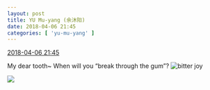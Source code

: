 ```yaml
---
layout: post
title: YU Mu-yang (余沐阳)
date: 2018-04-06 21:45
categories: [ 'yu-mu-yang' ]
---
```


<div class="weibo-info">
  <a href="https://weibo.com/6505651747/GaSpltJqf">2018-04-06 21:45</a>
</div>

My dear tooth~ When will you “break through the gum”? ![bitter joy](https://img.t.sinajs.cn/t4/appstyle/expression/ext/normal/2c/moren_yunbei_org.png)

<!-- more -->

<a href="http://wx4.sinaimg.cn/mw690/0076h3cTgy1fq39t5r6vcj3280280b2d.jpg">
  <img class="weibo-pic-preview" src="http://wx4.sinaimg.cn/orj360/0076h3cTgy1fq39t5r6vcj3280280b2d.jpg" />
</a>
